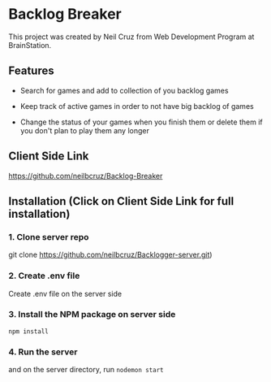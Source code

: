 # Backlog Breaker

This project was created by Neil Cruz from Web Development Program at BrainStation.

## Features

 - Search for games and add to collection of you backlog games

 - Keep track of active games in order to not have big backlog of games

 - Change the status of your games when you finish them or delete them if you don't plan to play them any longer

## Client Side Link

https://github.com/neilbcruz/Backlog-Breaker

## Installation (Click on Client Side Link for full installation)

### 1. Clone server repo

git clone https://github.com/neilbcruz/Backlogger-server.git)

### 2. Create .env file

Create .env file on the server side

### 3. Install the NPM package on server side

`npm install`

### 4. Run the server

and on the server directory, run `nodemon start`
